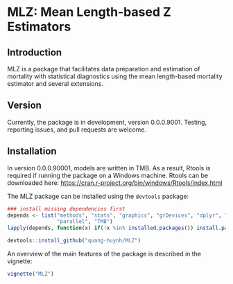 # MLZ: Mean Length-based Z Estimators

## Introduction
MLZ is a package that facilitates data preparation and estimation of mortality with statistical diagnostics using the mean length-based mortality estimator and several extensions.

## Version
Currently, the package is in development, version 0.0.0.9001. Testing, reporting issues, and pull requests are welcome.

## Installation
In version 0.0.0.90001, models are written in TMB. As a result, Rtools is required if running the package on a Windows machine. Rtools can be downloaded here: https://cran.r-project.org/bin/windows/Rtools/index.html

The MLZ package can be installed using the `devtools` package:

```r
### install missing dependencies first
depends <- list("methods", "stats", "graphics", "grDevices", "dplyr", "gplots", "ggplot2", "reshape2", 
                "parallel", "TMB")
lapply(depends, function(x) if(!x %in% installed.packages()) install.packages(x))

devtools::install_github("quang-huynh/MLZ")
```

An overview of the main features of the package is described in the vignette:
```r
vignette("MLZ")
```
